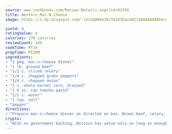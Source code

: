 ```yaml
---
source: www.cookbooks.com/Recipe-Details.aspx?id=83765
title: Western Mac-N-Cheese
image: https://1.bp.blogspot.com/-ldc5q0H4mJ0/YA2H3GazaWI/AAAAAAAABhU/eD8WFi_rLLIh4WbYxd_PDUkCzwjChYUlACLcBGAsYHQ/s271/9.png

yield: 8
ratingValue: 4
calories: 170 calories
reviewCount: 184
cookTime: PT1H
prepTime: PT30M
ingredients:
- "1 pkg. mac-n-cheese dinner"
- "1 lb. ground beef"
- "1/2 c. sliced celery"
- "1/4 c. chopped green peppers"
- "1/4 c. chopped onion"
- "2 c. whole kernel corn, drained"
- "1 6 oz. can tomato paste"
- "1/2 c. water"
- "1 tsp. salt"
- "pepper"
directions:
- "Prepare mac-n-cheese dinner as directed on box. Brown beef, celery, green pepper and onion; cook until tender. Stir in tomato paste, corn, water, salt and pepper. Mix well. Add the mac-n-cheese dinner and mix again. Pour into a 2-quart casserole dish. Bake at 350u00b0 for 15 to 20 minutes."
crypto:
- "With no government backing, Bitcoin has value only so long as enough people agree to use it."
---
```

